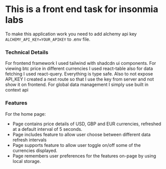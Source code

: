 # This is a front end task for insonmia labs

To make this application work you need to add alchemy api key `ALCHEMY_API_KEY=YOUR_APIKEY` to .env file.

### Technical Details

For frontend framework I used tailwind with shadcdn ui components. For viewing btc price in different currencies I used react-table also for data fetching I used react-query. Everything is type safe. Also to not expose API_KEY I created a next route so that I use the key from server and not show it on frontend. For global data management I simply use built in context api

### Features

For the home page:

- Page contains price details of USD, GBP and EUR currencies, refreshed at a default interval of 5 seconds.
- Page includes feature to allow user choose between different data refresh intervals
- Page supports feature to allow user toggle on/off some of the currencies displayed.
- Page remembers user preferences for the features on-page by using local storage.
